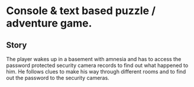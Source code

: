 # Console & text based puzzle / adventure game.
## Story
The player wakes up in a basement with amnesia and has to access the password protected security camera records to find out what happened to him. He follows clues to make his way through different rooms and to find out the password to the security cameras.
